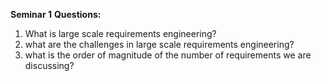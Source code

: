 **Seminar 1**
**Questions:**
1. What is large scale requirements engineering?
2. what are the challenges in large scale requirements engineering?
3. what is the order of magnitude of the number of requirements we are discussing?

